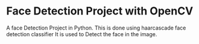 # Face Detection Project with OpenCV
A face Detection Project in Python. This is done using haarcascade face detection classifier
It is used to Detect the face in the image.
